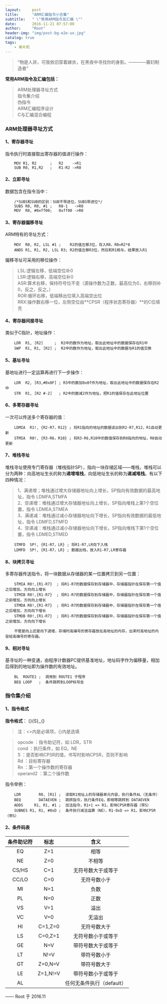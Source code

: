 ```yaml
---
layout:     post
title:      "ARM汇编指令小合集"
subtitle:   " \"常用ARM指令及汇编 \""
date:       2016-11-21 07:57:00
author:     "Root"
header-img: "img/post-bg-e2e-ux.jpg"
catalog: true
tags:
    - 单片机
---
```


> “物是人非，可我依旧穿着嫁衣，在黑夜中寻找你的身影。————寡妇制造者”


**常用ARM指令及汇编包括：**

>ARM处理器寻址方式  
>指令集介绍  
>伪指令  
>ARM汇编程序设计  
>C与汇编混合编程  

### ARM处理器寻址方式

#### 1、寄存器寻址

指令执行时直接取出寄存器的值进行操作：  

		MOV R1, R2      ;	R2    ->R1
		SUB R0, R1,R2   ;   R1-R2 ->R0  

#### 2、立即寻址

数据包含在指令当中：  

		/*SUBS和SUB的区别：SUB不带进位，SUBS带进位*/
		SUBS R0, R0, #1 ;	R0-1   ->R0
		MOV  R0, #0xff00;	0xff00 ->R0

#### 3、寄存器偏移寻址

ARM特有的寻址方式：  

		MOV  R0, R2, LSL #1 ;	 R2的值左移3位，存入R0，R0=R2*8
		ANDS R1, R1, R2, LSL R3; R2的值左移R3位，然后和R1相与，结果放入R1

偏移寻址可采用的移位操作：

> LSL:逻辑左移，低端空位补0  
> LSR:逻辑右移，高端空位补0  
> ASR:算术右移，保持符号位不变（源操作数为正数，最高位为0，右移则补0，反之，反之。）  
> ROR:循环右移，低端移出位填入高端空出位  
> RRX:操作数右移一位，左侧空位由**CPSR（程序状态寄存器）**的C位填充  

#### 4、寄存器间接寻址

类似于C指针，地址操作：  

		LDR  R1, [R2]     ;	 R2中的数作为地址，取出此地址中的数据保存在R1中
		SWP  R1, R1, [R2] ;  R2中的数作为地址，取出此地址中的数据与R1的值交换

#### 5、基址寻址

基地址进行一定运算再进行下一步操作： 

		LDR  R2, [R3,#0x0F] ; R3中的数加0x0f作为地址，取出此地址中的数据保存在R2中
		STR  R1, [R2 #-2]   ; R2中的数减2作为地址，把R1的值保存在此地址位置

#### 6、多寄存器寻址

一次可以传送多个寄存器的值：  

		LDMIA  R1!, {R2-R7，R12} ; 将R1指向的地址的数据读出到R2-R7,R12，R1自动更新
		STMIA  R0!, {R3-R6，R10} ; 将R3-R6,R10中的数值保存到R0指向的地址，R0自动更新

#### 7、堆栈寻址

堆栈寻址使用专门寄存器（堆栈指针SP），指向一块存储区域——堆栈，堆栈可以分为两种：向高地址生长的称为**递增堆栈**，向低地址生长的称为**递减堆栈**。有以下四种情况：

> 1、满递增；堆栈通过增大存储器地址向上增长，SP指向有效数据的最高地址，指令 LDMFA,STMFA   
> 2、空递增：堆栈通过增大存储器地址向上增长，SP指向堆栈上第1个空位置，指令 LDMEA,STMEA   
> 3、满递减：堆栈通过减小存储器地址向下增长，SP指向有效数据的最低地址，指令 LDMFD,STMFD   
> 4、空递减：堆栈通过减小存储器地址向下增长，SP指向堆栈下第1个空位置，指令 LDMED,STMED   

		STMFD  SP!, {R1-R7，LR} ; 将R1-R7,LR向下入栈
		LDMFD  SP!, {R1-R7，LR} ; 数据出栈，放入R1-R7,LR寄存器

#### 8、块拷贝寻址

多寄存器传送指令，将一块数据从存储器的某一位置拷贝到另一位置：  

		STMIA R0!,{R1-R7}  ; 将R1-R7的数据保存到存储器中，存储器指针在保存第一个值之后增加，方向向上增长    
		STMIB R0!,{R1-R7}  ; 将R1-R7的数据保存到存储器中，存储器指针在保存第一个值之前增加，方向向上增长    
		STMDA R0!,{R1-R7}  ; 将R1-R7的数据保存到存储器中，存储器指针在保存第一个值之后增加，方向向下增长    
		STMDB R0!,{R1-R7}  ; 将R1-R7的数据保存到存储器中，存储器指针在保存第一个值之前增加，方向向下增长    

		不管是向上还是向下递增，存储时高编号的寄存器放在高地址的内存，出来时高地址的内容给高编号的寄存器。

#### 9、相对寻址

基寻址的一种变通，由程序计数器PC提供基准地址，地址码字作为偏移量，相加后得到的地址即为操作数的有效地址。

		BL  ROUTE1 ;  调用到 ROUTE1 子程序
		BEQ LOOP   ;  条件跳转到LOOP标号处


### 指令集介绍

#### 1、指令格式

**指令格式**：<opcode> {<cond>}{S}<Rd>,<Rn>,{<operand2>}  
> 注：<>内是必填项，{}内是选填  

>  opcode ：指令助记符，如 LDR，STR   
>    cond ：执行条件，如 EQ，NE   
>       S ：是否影响CPSR的值，书写时影响CPSR，否则不影响    
>      Rd ：目标寄存器   
>      Rn ：第一个操作数的寄存器   
>operand2 ：第二个操作数

指令举例：

		LDR        R0, [R1] ;  读取R1地址上的存储器单元内容，执行条件AL（无条件）
		BEQ        DATAEVEN ;  跳转指令，执行条件EQ，即相等跳转到 DATAEVEN
		ADDS     R1, R1, #1 ;  加法指令，R1+1 => R1，影响CPSR寄存器（带S）
		SUBNES R1, R1, #0xD ;  条件执行减法运算（NE），R1-0xD => R1，影响CPSR（带S）

#### 2、条件码表

|条件助记符|   标志  |           含义          |
|:--------:|:-------:|:-----------------------:|
|    EQ    |   Z=1   |           相等          |
|    NE    |   Z=0   |          不相等         |
|   CS/HS  |   C=1   |    无符号数大于或等于   |
|   CC/LO  |   C=0   |       无符号数小于      |
|    MI    |   N=1   |           负数          |
|    PL    |   N=0   |           正数          |
|    VS    |   V=1   |           溢出          |
|    VC    |   V=0   |          无溢出         |
|    HI    | C=1,Z=0 |       无符号数大于      |
|    LS    | C=0,Z=1 |    无符号数小于或等于   |
|    GE    |   N=V   |    带符号数大于或等于   |
|    LT    |   N!=V  |       带符号数小于      |
|    GT    | Z=0,N=V |       带符号数大于      |
|    LE    | Z=1,N!=V|    带符号数小于或等于   |
|    AL    |         |任何无条件执行（default）|






—— Root 于 2016.11


